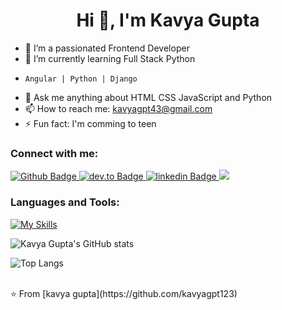  <h1 align="center">Hi 👋, I'm Kavya Gupta </h1>

- 🔭 I’m a passionated Frontend Developer
- 🌱 I’m currently learning Full Stack Python
-     Angular | Python | Django
- 💬 Ask me anything about HTML CSS JavaScript and Python
- 📫 How to reach me: kavyagpt43@gmail.com
- ⚡ Fun fact: I'm comming to teen
  
### Connect with me:
<div id="badges">
  <a href="https://github.com/kavyagpt123">
    <img src="https://img.shields.io/badge/Github-white?style=for-the-badge&logo=Github&logoColor=black" alt="Github Badge"/>
  </a>
  <a href="https://dev.to/kavya_gupta_2851e250e741c">
    <img src="https://img.shields.io/badge/dev.to-black?style=for-the-badge&logo=dev.to&logoColor=white" alt="dev.to Badge"/>
  </a>
   <a href="https://www.linkedin.com/in/kavya-gupta-6050241b2/">
    <img src="https://img.shields.io/badge/linkedin-blue?style=for-the-badge&logo=linkedin&logoColor=white" alt="linkedin Badge"/>
  </a>
  
  <a href="https://skillicons.dev">
   <a href="https://leetcode.com/u/kavyagpt/">
    <img src="https://skillicons.dev/icons?i=leetcode"/>
  </a>
  </a>
</div>



### Languages and Tools:
[![My Skills](https://skillicons.dev/icons?i=cpp,py,html,css,js,mysql,mongodb,netlify,pycharm,github,git,postman,figma,xd&perline=5)](https://skillicons.dev)

![Kavya Gupta's GitHub stats](https://github-readme-stats.vercel.app/api?username=kavyagpt123&show_icons=true&theme=dark)

![Top Langs](https://github-readme-stats.vercel.app/api/top-langs/?username=axiftaj&theme=dark)


<br>
⭐️ From [kavya gupta](https://github.com/kavyagpt123)
